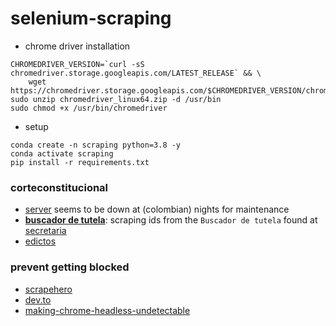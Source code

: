 # selenium-scraping

* chrome driver installation
```shell script
CHROMEDRIVER_VERSION=`curl -sS chromedriver.storage.googleapis.com/LATEST_RELEASE` && \
    wget https://chromedriver.storage.googleapis.com/$CHROMEDRIVER_VERSION/chromedriver_linux64.zip
sudo unzip chromedriver_linux64.zip -d /usr/bin
sudo chmod +x /usr/bin/chromedriver
```

* setup
```shell script
conda create -n scraping python=3.8 -y
conda activate scraping
pip install -r requirements.txt
```
### corteconstitucional
* [server](https://www.corteconstitucional.gov.co) seems to be down at (colombian) nights for maintenance
* [__buscador de tutela__](corte_constitucional.py): scraping ids from the `Buscador de tutela` found at [secretaria](https://www.corteconstitucional.gov.co/secretaria/)
* [edictos](https://www.corteconstitucional.gov.co/secretaria/edictos/)

### prevent getting blocked
* [scrapehero](https://www.scrapehero.com/how-to-prevent-getting-blacklisted-while-scraping/)
* [dev.to](https://dev.to/sonyarianto/user-agent-string-difference-in-puppeteer-headless-and-headful-4aoh)
* [making-chrome-headless-undetectable](https://intoli.com/blog/making-chrome-headless-undetectable/)